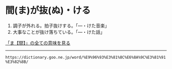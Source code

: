 # 間(ま)が抜(ぬ)・ける

1. 調子が外れる。拍子抜けする。「―・けた音楽」
2. 大事なことが抜け落ちている。「―・けた話」
    

[「ま【間】」の全ての意味を見る](https://dictionary.goo.ne.jp/word/%E9%96%93_%28%E3%81%BE%29/#jn-206542)

---
`https://dictionary.goo.ne.jp/word/%E9%96%93%E3%81%8C%E6%8A%9C%E3%81%91%E3%82%8B/`